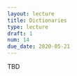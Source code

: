 ```yaml
---
layout: lecture
title: Dictionaries
type: lecture
draft: 1
num: 14
due_date: 2020-05-21
---
```


TBD